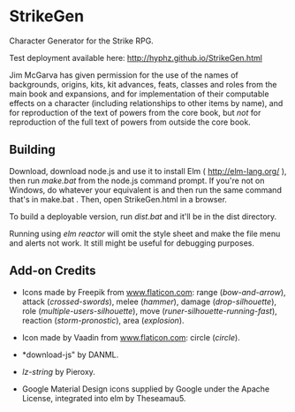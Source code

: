 # StrikeGen
Character Generator for the Strike RPG.

Test deployment available here: http://hyphz.github.io/StrikeGen.html

Jim McGarva has given permission for the use of the names of backgrounds, origins, kits, kit advances, feats,
classes and roles from the main book and expansions, and for implementation of their computable effects on a
character (including relationships to other items by name), and for reproduction of the text of powers
from the core book, but *not* for reproduction of the full text of powers from outside the core book.

## Building

Download, download node.js and use it to install Elm ( http://elm-lang.org/ ), then run *make.bat* from
the node.js command prompt. If you're not on Windows, do whatever your equivalent is and then run
the same command that's in make.bat . Then, open StrikeGen.html in a browser.

To build a deployable version, run *dist.bat* and it'll be in the dist directory.

Running using *elm reactor* will omit the style sheet and make the file menu and alerts not work. It
still might be useful for debugging purposes.

## Add-on Credits

* Icons made by Freepik from www.flaticon.com: range (*bow-and-arrow*), attack (*crossed-swords*), melee (*hammer*), damage (*drop-silhouette*), role (*multiple-users-silhouette*), move (*runer-silhouette-running-fast*), reaction (*storm-pronostic*), area (*explosion*).

* Icon made by Vaadin from www.flaticon.com: circle (*circle*).

* *download-js" by DANML.

* *lz-string* by Pieroxy.

* Google Material Design icons supplied by Google under the Apache License, integrated into elm by Theseamau5.
